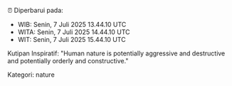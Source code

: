 ⏰ Diperbarui pada:
- WIB: Senin, 7 Juli 2025 13.44.10 UTC
- WITA: Senin, 7 Juli 2025 14.44.10 UTC
- WIT: Senin, 7 Juli 2025 15.44.10 UTC

Kutipan Inspiratif:
"Human nature is potentially aggressive and destructive and potentially orderly and constructive."


Kategori: nature

